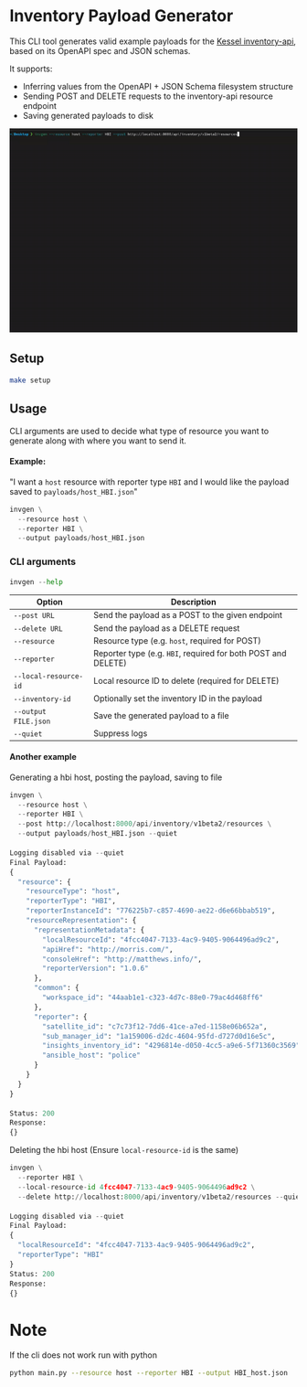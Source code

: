 # Inventory Payload Generator

This CLI tool generates valid example payloads for the [Kessel inventory-api](https://github.com/project-kessel/inventory-api), based on its OpenAPI spec and JSON schemas.

It supports:
- Inferring values from the OpenAPI + JSON Schema filesystem structure
- Sending POST and DELETE requests to the inventory-api resource endpoint
- Saving generated payloads to disk

![demo](https://github.com/Adam0Brien/inventory-payload-generator/blob/main/demo.gif)

## Setup

```bash
make setup
```

## Usage

CLI arguments are used to decide what type of resource you want to generate along with where you want to send it. 

#### Example:
"I want a `host` resource with reporter type `HBI` and I would like the payload saved to `payloads/host_HBI.json`"

```py
invgen \
  --resource host \
  --reporter HBI \
  --output payloads/host_HBI.json
```

### CLI arguments

```py
invgen --help

```

| Option                | Description                                                   |
|-----------------------|---------------------------------------------------------------|
| `--post URL`          | Send the payload as a POST to the given endpoint              |
| `--delete URL`        | Send the payload as a DELETE request                          |
| `--resource`          | Resource type (e.g. `host`, required for POST)          |
| `--reporter`          | Reporter type (e.g. `HBI`, required for both POST and DELETE) |
| `--local-resource-id` | Local resource ID to delete (required for DELETE)             |
| `--inventory-id`      | Optionally set the inventory ID in the payload                |
| `--output FILE.json`  | Save the generated payload to a file                          |
| `--quiet`             | Suppress logs                                                 |


#### Another example

Generating a hbi host, posting the payload, saving to file
```py
invgen \
  --resource host \
  --reporter HBI \
  --post http://localhost:8000/api/inventory/v1beta2/resources \
  --output payloads/host_HBI.json --quiet

Logging disabled via --quiet
Final Payload:
{
  "resource": {
    "resourceType": "host",
    "reporterType": "HBI",
    "reporterInstanceId": "776225b7-c857-4690-ae22-d6e66bbab519",
    "resourceRepresentation": {
      "representationMetadata": {
        "localResourceId": "4fcc4047-7133-4ac9-9405-9064496ad9c2",
        "apiHref": "http://morris.com/",
        "consoleHref": "http://matthews.info/",
        "reporterVersion": "1.0.6"
      },
      "common": {
        "workspace_id": "44aab1e1-c323-4d7c-88e0-79ac4d468ff6"
      },
      "reporter": {
        "satellite_id": "c7c73f12-7dd6-41ce-a7ed-1158e06b652a",
        "sub_manager_id": "1a159006-d2dc-4604-95fd-d727d0d16e5c",
        "insights_inventory_id": "4296814e-d050-4cc5-a9e6-5f71360c3569",
        "ansible_host": "police"
      }
    }
  }
}

Status: 200
Response:
{}
```

Deleting the hbi host (Ensure `local-resource-id` is the same)
```py
invgen \
  --reporter HBI \
  --local-resource-id 4fcc4047-7133-4ac9-9405-9064496ad9c2 \
  --delete http://localhost:8000/api/inventory/v1beta2/resources --quiet

Logging disabled via --quiet
Final Payload:
{
  "localResourceId": "4fcc4047-7133-4ac9-9405-9064496ad9c2",
  "reporterType": "HBI"
}
Status: 200
Response:
{}

```

# Note
If the cli does not work run with python
```sh
python main.py --resource host --reporter HBI --output HBI_host.json
```